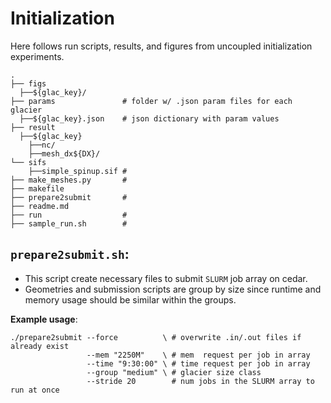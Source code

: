 # Initialization

Here follows run scripts, results, and figures from uncoupled initialization experiments.

```
.
├── figs
  ├──${glac_key}/
├── params               # folder w/ .json param files for each glacier
  ├──${glac_key}.json    # json dictionary with param values
├── result
  ├──${glac_key}  
    ├──nc/
    ├──mesh_dx${DX}/
└── sifs
    ├──simple_spinup.sif #
├── make_meshes.py       # 
├── makefile
├── prepare2submit       #
├── readme.md
├── run                  #
├── sample_run.sh        #

```

## `prepare2submit.sh`:

- This script create necessary files to submit `SLURM` job array on cedar.
- Geometries and submission scripts are group by size since runtime and memory
  usage should be similar within the groups.

__Example usage__:
```
./prepare2submit --force          \ # overwrite .in/.out files if already exist
                 --mem "2250M"    \ # mem  request per job in array
                 --time "9:30:00" \ # time request per job in array
                 --group "medium" \ # glacier size class
                 --stride 20        # num jobs in the SLURM array to run at once
```


<!-- __TO DO__:
  - [x] Folder structure to create hold the 10+ `.sif` files generated per glacier.
  - [x] Can we set this up so that the `.sif` files are only created as needed:
      1. To not clutter up the repo
      2. I think HPC platforms slow down when writing ASCII files

  - [x] function to create the `Inputs.txt` file

  - [x] function to create the `Outputs.txt` file:
    - [x] call `elmer2nc.sh` to conver form `.result` to `NetCDF`

  - Actual submission script:
    - [x] count number of jobs per group in existing nested `for` loops
    - [x] create group specific run name
    - [x] parse `MEM` and `RUN_TIME` from command line
    - [x] wrap whole process into function to be run per size group
    - [x] parse group from command line and appropriate control flow.
    - [ ] check that paths work if submitted from  `run` directory
    - [x] Make the scripts executable?

  - Make sense to run script once per group.
    - [ ] `makefile` with rule for each group size

  - [ ] Can we plot, but only after all the runs are completed for a single glacier?
    - maybe this needs to be it's own script which waits for the job arrays to complete? -->
